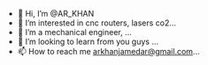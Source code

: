 - 👋 Hi, I’m @AR_KHAN
- 👀 I’m interested in cnc routers, lasers co2...
- 🌱 I’m a mechanical engineer,  ...
- 💞️ I’m looking to learn from you guys ...
- 📫 How to reach me arkhanjamedar@gmail.com...

<!---
ARKAHN744/ARKAHN744 is a ✨ special ✨ repository because its `README.md` (this file) appears on your GitHub profile.
You can click the Preview link to take a look at your changes.
--->
